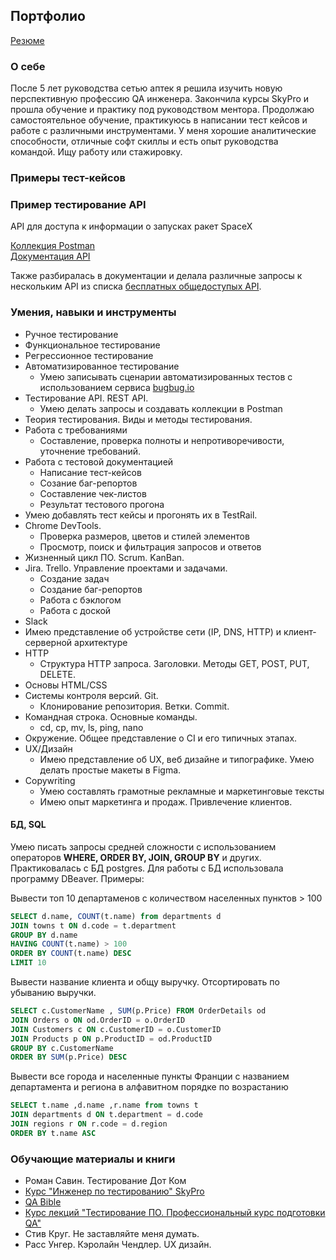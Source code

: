 ## Портфолио

[Резюме](https://iradzen.github.io/)

### О себе

После 5 лет руководства сетью аптек я решила изучить новую перспективную профессию QA инженера. Закончила курсы SkyPro и прошла обучение и практику под руководством ментора. Продолжаю самостоятельное обучение, практикуюсь в написании тест кейсов и работе с различными инструментами. У меня хорошие аналитические способности, отличные софт скиллы и есть опыт руководства командой. Ищу работу или стажировку.

### Примеры тест-кейсов

### Пример тестирование API

API для доступа к информации о запусках ракет SpaceX

[Коллекция Postman](https://documenter.getpostman.com/view/27289013/2s93eYUBqg)  
[Документация API](https://docs.spacexdata.com/)

Также разбиралась в документации и делала различные запросы к нескольким API из списка [бесплатных общедоступых API](https://rapidapi.com/collection/list-of-free-apis).

### Умения, навыки и инструменты

* Ручное тестирование  
* Функциональное тестирование  
* Регрессионное тестирование  
* Автоматизированное тестирование 
  - Умею записывать сценарии автоматизированных тестов с использованием сервиса [bugbug.io](https://bugbug.io)  
* Тестирование API. REST API. 
  - Умею делать запросы и создавать коллекции в Postman
* Теория тестирования. Виды и методы тестирования.  
* Работа с требованиями  
  - Составление, проверка полноты и непротиворечивости, уточнение требований.
* Работа с тестовой документацией  
  - Написание тест-кейсов
  - Созание баг-репортов
  - Составление чек-листов
  - Результат тестового прогона
* Умею добавлять тест кейсы и прогонять их в TestRail.
* Chrome DevTools.
  - Проверка размеров, цветов и стилей элементов
  - Просмотр, поиск и фильтрация запросов и ответов
* Жизненный цикл ПО. Scrum. KanBan.
* Jira. Trello. Управление проектами и задачами.
  - Создание задач
  - Создание баг-репортов
  - Работа с бэклогом
  - Работа с доской
* Slack
* Имею представление об устройстве сети (IP, DNS, HTTP) и клиент-серверной архитектуре
* HTTP
  - Структура HTTP запроса. Заголовки. Методы GET, POST, PUT, DELETE.  
* Основы HTML/CSS
* Системы контроля версий. Git.
  - Клонирование репозитория. Ветки. Commit.
* Командная строка. Основные команды.
  - cd, cp, mv, ls, ping, nano
* Окружение. Общее представление о CI и его типичных этапах.
* UX/Дизайн
  - Имею представление об UX, веб дизайне и типографике. Умею делать простые макеты в Figma.
* Copywriting
  - Умею составлять грамотные рекламные и маркетинговые тексты
  - Имею опыт маркетинга и продаж. Привлечение клиентов.

#### БД, SQL
Умею писать запросы средней сложности с использованием операторов **WHERE, ORDER BY, JOIN, GROUP BY** и других. Практиковалась с БД postgres. Для работы с БД использовала программу DBeaver.
Примеры:  

Вывести топ 10 департаменов с количеством населенных пунктов > 100  
```sql
SELECT d.name, COUNT(t.name) from departments d
JOIN towns t ON d.code = t.department
GROUP BY d.name
HAVING COUNT(t.name) > 100
ORDER BY COUNT(t.name) DESC
LIMIT 10
```

Вывести название клиента и общу выручку. Отсортировать по убыванию выручки.
```sql
SELECT c.CustomerName , SUM(p.Price) FROM OrderDetails od
JOIN Orders o ON od.OrderID = o.OrderID
JOIN Customers c ON c.CustomerID = o.CustomerID
JOIN Products p ON p.ProductID = od.ProductID
GROUP BY c.CustomerName
ORDER BY SUM(p.Price) DESC
```

Вывести все города и населенные пункты Франции с названием департамента и региона в алфавитном порядке по возрастанию  
```sql
SELECT t.name ,d.name ,r.name from towns t
JOIN departments d ON t.department = d.code
JOIN regions r ON r.code = d.region
ORDER BY t.name ASC
```

### Обучающие материалы и книги

* Роман Савин. Тестирование Дот Ком
* [Курс "Инженер по тестированию" SkyPro](https://sky.pro/courses/programming/qa-engineer)
* [QA Bible](https://vladislaveremeev.gitbook.io/qa_bible/)
* [Курс лекций "Тестирование ПО. Профессиональный курс подготовки QA"](https://www.youtube.com/watch?v=MmbVEwYnWTs&list=PLZqgWWF4O-zg03RGSZ2GpHLE3BmO8bjKo)
* Стив Круг. Не заставляйте меня думать.
* Расс Унгер. Кэролайн Чендлер. UX дизайн.
